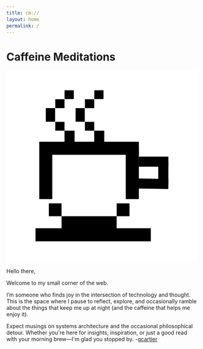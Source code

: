 ```yaml
---
title: cm://
layout: home
permalink: /
---
```


# Caffeine Meditations

<div class="index-logo-div">
<img src="assets/images/logo.png" class="index-logo" alt="Caffeine Meditations Logo">
</div>

Hello there,

Welcome to my small corner of the web. 

I’m someone who finds joy in the intersection of technology and thought. This is the space where I pause to reflect, explore, and occasionally ramble about the things that keep me up at night (and the caffeine that helps me enjoy it).

Expect musings on systems architecture and the occasional philosophical detour. Whether you're here for insights, inspiration, or just a good read with your morning brew—I'm glad you stopped by. -[gcartier](about)

